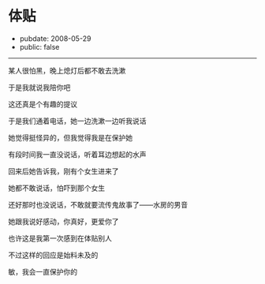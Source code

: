 # 体贴

- pubdate: 2008-05-29
- public: false

--------------------------


某人很怕黑，晚上熄灯后都不敢去洗漱

于是我就说我陪你吧

这还真是个有趣的提议

于是我们通着电话，她一边洗漱一边听我说话

她觉得挺怪异的，但我觉得我是在保护她

有段时间我一直没说话，听着耳边想起的水声

回来后她告诉我，刚有个女生进来了

她都不敢说话，怕吓到那个女生

还好那时也没说话，不敢就要流传鬼故事了——水房的男音


她跟我说好感动，你真好，更爱你了

也许这是我第一次感到在体贴别人

不过这样的回应是始料未及的

敏，我会一直保护你的
